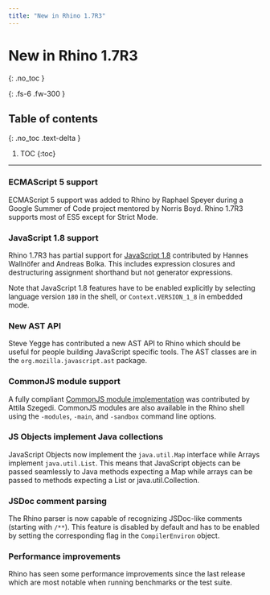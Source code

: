 ```yaml
---
title: "New in Rhino 1.7R3"
---
```

# New in Rhino 1.7R3
{: .no_toc }

{: .fs-6 .fw-300 }

## Table of contents
{: .no_toc .text-delta }

1. TOC
{:toc}

---
### ECMAScript 5 support

ECMAScript 5 support was added to Rhino by Raphael Speyer during a Google Summer of Code project mentored by Norris Boyd. Rhino 1.7R3 supports most of ES5 except for Strict Mode.

### JavaScript 1.8 support

Rhino 1.7R3 has partial support for [JavaScript 1.8](https://web.archive.org/web/20210502042346mp_/https://developer.mozilla.org/en-US/docs/Web/JavaScript/New_in_JavaScript/1.8) contributed by Hannes Wallnöfer and Andreas Bolka. This includes expression closures and destructuring assignment shorthand but not generator expressions.

Note that JavaScript 1.8 features have to be enabled explicitly by selecting language version `180` in the shell, or `Context.VERSION_1_8` in embedded mode.

### New AST API

Steve Yegge has contributed a new AST API to Rhino which should be useful for people building JavaScript specific tools. The AST classes are in the `org.mozilla.javascript.ast` package.

### CommonJS module support

A fully compliant [CommonJS module implementation](https://wiki.commonjs.org/wiki/Modules/1.1.1) was contributed by Attila Szegedi. CommonJS modules are also available in the Rhino shell using the `-modules`, `-main`, and `-sandbox` command line options.

### JS Objects implement Java collections

JavaScript Objects now implement the `java.util.Map` interface while Arrays implement `java.util.List`. This means that JavaScript objects can be passed seamlessly to Java methods expecting a Map while arrays can be passed to methods expecting a List or java.util.Collection.

### JSDoc comment parsing

The Rhino parser is now capable of recognizing JSDoc-like comments (starting with `/**`). This feature is disabled by default and has to be enabled by setting the corresponding flag in the `CompilerEnviron` object.

### Performance improvements

Rhino has seen some performance improvements since the last release which are most notable when running benchmarks or the test suite.